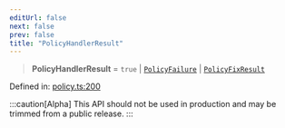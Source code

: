 ```yaml
---
editUrl: false
next: false
prev: false
title: "PolicyHandlerResult"
---
```


> **PolicyHandlerResult** = `true` \| [`PolicyFailure`](/api/interfaces/policyfailure/) \| [`PolicyFixResult`](/api/interfaces/policyfixresult/)

Defined in: [policy.ts:200](https://github.com/tylerbutler/tools-monorepo/blob/main/packages/repopo/src/policy.ts#L200)

:::caution[Alpha]
This API should not be used in production and may be trimmed from a public release.
:::
